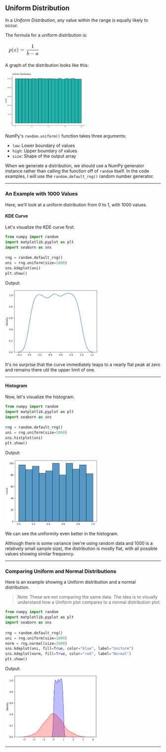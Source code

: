 ## Uniform Distribution

In a *Uniform Distribution*, any value within the range is equally likely 
to occur.

The formula for a uniform distribution is:

<img src="../images/uniform_formula.png" style="width:120px">

A graph of the distribution looks like this:

<img src="../images/uniform_dist.png" style="width:260px">

NumPy's `random.uniform()` function takes three arguments:

* `low`: Lower boundary of values
* `high`: Upper boundary of values
* `size`: Shape of the output array

When we generate a distribution, we should use a NumPy generator instance
rather than calling the function off of `random` itself. In the code
examples, I will use the `random.default_rng()` random number generator.

---

### An Example with 1000 Values

Here, we'll look at a uniform distribution from 0 to 1, with 1000 values.

#### KDE Curve

Let's visualize the KDE curve first.

```python
from numpy import random
import matplotlib.pyplot as plt
import seaborn as sns

rng = random.default_rng()
uni = rng.uniform(size=1000)
sns.kdeplot(uni)
plt.show()
```

Output:

<img src="../images/uniform_kde.png" style="width:300px">

It's no surprise that the curve immediately leaps to a nearly flat peak
at zero and remains there util the upper limit of one.

---

#### Histogram

Now, let's visualize the histogram.

```python
from numpy import random
import matplotlib.pyplot as plt
import seaborn as sns

rng = random.default_rng()
uni = rng.uniform(size=1000)
sns.histplot(uni)
plt.show()
```

Output:

<img src="../images/uniform_hist.png" style="width:300px">

We can see the uniformity even better in the histogram.

Although there is some variance (we're using random data and 1000 is a
relatively small sample size), the distribution is mostly flat, with all
possible values showing similar frequency.

---

### Comparing Uniform and Normal Distributions

Here is an example showing a Uniform distribution and a normal 
distribution.

> Note: These are not comparing the same data. The idea is to visually
> understand how a Uniform plot compares to a normal distribution plot.

```python
from numpy import random
import matplotlib.pyplot as plt
import seaborn as sns

rng = random.default_rng()
uni = rng.uniform(size=1000)
norm = rng.normal(size=1000)
sns.kdeplot(uni, fill=True, color="blue", label="Uniform")
sns.kdeplot(norm, fill=True, color="red", label="Normal")
plt.show()
```

Output:

<img src="../images/uniform_compare.png" style="width:300px">

---
